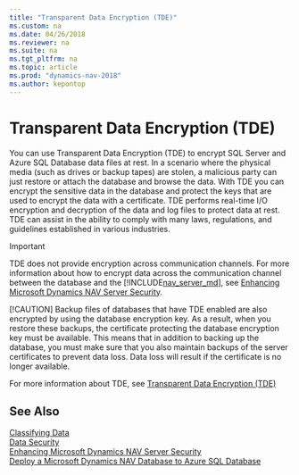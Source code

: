 ```yaml
---
title: "Transparent Data Encryption (TDE)"
ms.custom: na
ms.date: 04/26/2018
ms.reviewer: na
ms.suite: na
ms.tgt_pltfrm: na
ms.topic: article
ms.prod: "dynamics-nav-2018"
ms.author: kepontop
---
```

# Transparent Data Encryption (TDE)
You can use Transparent Data Encryption (TDE) to encrypt SQL Server and Azure SQL Database data files at rest. In a scenario where the physical media (such as drives or backup tapes) are stolen, a malicious party can just restore or attach the database and browse the data. With TDE you can encrypt the sensitive data in the database and protect the keys that are used to encrypt the data with a certificate. TDE performs real-time I/O encryption and decryption of the data and log files to protect data at rest. TDE can assist in the ability to comply with many laws, regulations, and guidelines established in various industries. 

> [!IMPORTANT]
> TDE does not provide encryption across communication channels. For more information about how to encrypt data across the communication channel between the database and the [!INCLUDE[nav_server_md](includes/nav_server_md.md)], see  [Enhancing Microsoft Dynamics NAV Server Security](Enhancing-Microsoft-Dynamics-NAV-Server-Security.md).
> 
> [!CAUTION]
> Backup files of databases that have TDE enabled are also encrypted by using the database encryption key. As a result, when you restore these backups, the certificate protecting the database encryption key must be available. This means that in addition to backing up the database, you must make sure that you also maintain backups of the server certificates to prevent data loss. Data loss will result if the certificate is no longer available.

For more information about TDE, see [Transparent Data Encryption (TDE)](/sql/relational-databases/security/encryption/transparent-data-encryption)

## See Also  
 [Classifying Data](classifying-data.md)   
 [Data Security](data-security.md)  
 [Enhancing Microsoft Dynamics NAV Server Security](Enhancing-Microsoft-Dynamics-NAV-Server-Security.md)   
 [Deploy a Microsoft Dynamics NAV Database to Azure SQL Database](how-to--deploy-a-microsoft-dynamics-nav-database-to-azure-sql-database.md)  


